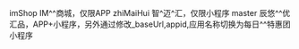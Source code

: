 imShop 		IM^^商城，仅限APP
zhiMaiHui	智^迈^汇，仅限小程序
master		辰悠^^优汇品，APP+小程序，另外通过修改_baseUrl,appid,应用名称切换为每日^^特惠团小程序
